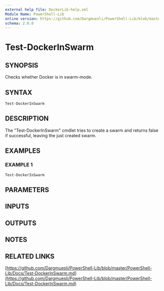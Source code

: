```yaml
---
external help file: DockerLib-help.xml
Module Name: PowerShell-Lib
online version: https://github.com/Dargmuesli/PowerShell-Lib/blob/master/PowerShell-Lib/Docs/Test-DockerInSwarm.md
schema: 2.0.0
---
```


# Test-DockerInSwarm

## SYNOPSIS
Checks whether Docker is in swarm-mode.

## SYNTAX

```
Test-DockerInSwarm
```

## DESCRIPTION
The "Test-DockerInSwarm" cmdlet tries to create a swarm and returns false if successful, leaving the just created swarm.

## EXAMPLES

### EXAMPLE 1
```
Test-DockerInSwarm
```

## PARAMETERS

## INPUTS

## OUTPUTS

## NOTES

## RELATED LINKS

[https://github.com/Dargmuesli/PowerShell-Lib/blob/master/PowerShell-Lib/Docs/Test-DockerInSwarm.md](https://github.com/Dargmuesli/PowerShell-Lib/blob/master/PowerShell-Lib/Docs/Test-DockerInSwarm.md)

